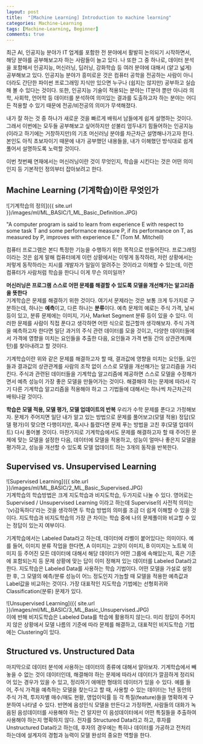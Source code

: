 ```yaml
---
layout: post
title:  "[Machine Learning] Introduction to machine learning"
categories: Machine-Learning
tags: [Machine-Learning, Beginner]
comments: true
---
```



최근 AI, 인공지능 분야가 IT 업계를 포함한 전 분야에서 활발히 논의되기 시작하면서, 해당 분야를 공부해보고자 하는 사람들이 늘고 있다. 나 또한 그 중 하나로, 데이터 분석을 포함해서 인공지능, 머신러닝, 딥러닝, 강화학습 등 여러 분야에 대해서 (얕고 넓게) 공부해보고 있다. 인공지능 분야가 흥미로운 것은 컴퓨터 공학을 전공하는 사람이 아니더라도 간단한 파이썬 프로그래밍 지식만 있으면 누구나 (쉽지는 않지만) 공부하고 실습해 볼 수 있다는 것이다. 또한, 인공지능 기술이 적용되는 분야는 IT분야 뿐만 아니라 의학, 사회학, 언어학 등 데이터를 분석하여 의미있는 결과를 도출하고자 하는 분야는 어디든 적용할 수 있기 때문에 전공/비전공의 의미가 무색해졌다.  

내가 잘 하는 것 중 하나가 새로운 것을 빠르게 배워서 남들에게 쉽게 설명하는 것이다. 그래서 이번에는 모두들 공부해보고 싶어하지만 섣불리 엄두내기 힘들어하는 인공지능(이라고 하기에는 거창하지만)의 기초 머신러닝 분야를 차근차근 설명해나가고자 한다. 본인도 아직 초보자이기 때문에 내가 공부했던 내용들을, 내가 이해했던 방식대로 쉽게 풀어서 설명하도록 노력할 것이다.  

이번 첫번째 연재에서는 머신러닝이란 것이 무엇인지, 학습을 시킨다는 것은 어떤 의미인지 등 기본적인 정의부터 잡아보려고 한다.

## Machine Learning (기계학습)이란 무엇인가
![기계학습의 정의]({{ site.url }}/images/ml/ML_BASIC/1_ML_Basic_Definition.JPG)  

"A computer program is said to learn from experience E with respect to some task T and some performance measure P, if its performance on T, as measured by P, improves with experience E." (Tom M. Mitchell)  

컴퓨터 프로그램은 본디 특정한 기능을 수행하기 위한 목적으로 만들어진다. 프로그래밍이라는 것은 쉽게 말해 컴퓨터에게 이런 상황에서는 이렇게 동작하라, 저런 상황에서는 저렇게 동작하라는 지시를 개발자가 일일이 알려주는 것이라고 이해할 수 있는데, 이런 컴퓨터가 사람처럼 학습을 한다니 이게 무슨 의미일까?  

**머신러닝은 프로그램 스스로 어떤 문제를 해결할 수 있도록 모델을 개선해가는 알고리즘을 뜻한다**  
기계학습은 문제를 해결하기 위한 것이다. 여기서 문제라는 것은 보통 크게 두가지로 구분하는데, 하나는 **예측**이고, 다른 하나는 **분류**이다. 예측 문제의 예로는 주식 가격, 날씨 등이 있고, 분류 문제에는 이미지, 기사, Market Segment 분류 등이 있을 수 있다. 이러한 문제를 사람이 직접 푼다고 생각하면 어떤 식으로 접근할까 생각해보자. 주식 가격을 예측하고자 한다면 일단 과거의 주식 관련 데이터를 모을 것이고, 다양한 데이터들에서 가격에 영향을 미치는 요인들을 추출한 다음, 요인들과 가격 변동 간의 상관관계(패턴)를 찾아내려고 할 것이다.  

기계학습이란 위와 같은 문제를 해결하고자 할 때, 결과값에 영향을 미치는 요인들, 요인들과 결과값의 상관관계를 사람의 조작 없이 스스로 모델을 개선해가는 알고리즘을 가리킨다. 주식과 관련된 데이터들을 기계학습 알고리즘에 제공하면 스스로 모델을 수정해가면서 예측 성능이 가장 좋은 모델을 만들어가는 것이다. 해결해야 하는 문제에 따라서 각기 다른 기계학습 알고리즘을 적용해야 하고 그 기법들에 대해서는 하나씩 차근차근히 배워나갈 것이다. 

**학습은 모델 적용, 모델 평가, 모델 업데이트의 반복**
우리가 수학 문제를 푼다고 가정해보자. 문제가 주어지면 일단 내가 알고 있는 방법으로 문제를 풀어보고(모델 적용) 정답(모델 평가)이 맞으면 다행이지만, 혹시나 틀렸다면 문제 푸는 방법을 고친 후(모델 업데이트) 다시 풀어볼 것이다. 마찬가지로 기계학습에서도 문제를 해결하고자 할 때 주어진 문제에 맞는 모델을 설정한 다음, 데이터에 모델을 적용하고, 성능이 얼마나 좋은지 모델을 평가하고, 성능을 개선할 수 있도록 모델 업데이트 하는 3개의 동작을 반복한다.  


## Supervised vs. Unsupervised Learning
![Supervised Learning]({{ site.url }}/images/ml/ML_BASIC/2_ML_Basic_Supervised.JPG)  
기계학습의 학습방법은 크게 지도학습과 비지도학습, 두가지로 나눌 수 있다. 영어로는 Supervised / Unsupervised Learning 이라고 하는데 Supervise의 사전적 의미는 '(v)감독하다'라는 것을 생각하면 두 학습 방법의 의미를 조금 더 쉽게 이해할 수 있을 것이다. 지도학습과 비지도학습의 가장 큰 차이는 학습 중에 나의 문제풀이와 비교할 수 있는 정답이 있는지 여부이다.  

기계학습에서는 Labeled Data라고 하는데, 데이터에 라벨이 붙어있다는 의미이다. 예를 들어, 이미지 분류 작업을 한다면, A 이미지는 고양이 이미지, B 이미지는 노트북 이미지 등 주어진 모든 데이터에 대해서 해당 데이터가 어떤 그룹에 속해있는지, 혹은 기준에 포함되는지 등 문제 상황에 맞는 답이 이미 정해져 있는 데이터를 Labeled Data라고 한다. 지도학습은 Labeled Data를 사용하는 학습 기법이다. 어떤 모델을 가설로 설정한 후, 그 모델의 예측/분류 성능이 어느 정도인지 가늠할 때 모델을 적용한 예측값과 Label값을 비교하는 것이다. 가장 대표적인 지도학습 기법에는 선형회귀와 Classification(분류) 문제가 있다.

![Unsupervised Learning]({{ site.url }}/images/ml/ML_BASIC/3_ML_Basic_Unsupervised.JPG)  
이에 반해 비지도학습은 Labeled Data를 학습에 활용하지 않는다. 미리 정답이 주어지지 않은 상황에서 모델 나름의 기준에 따라 문제를 해결하고, 대표적인 비지도학습 기법에는 Clustering이 있다.  


## Structured vs. Unstructured Data
마지막으로 데이터 분석에 사용하는 데이터의 종류에 대해서 알아보자. 기계학습에서 빼놓을 수 없는 것이 데이터인데, 해결해야 하는 문제에 따라서 데이터가 깔끔하게 정리되어 있는 경우가 있을 수 있고, 정리하기 애매한 형태의 데이터가 있을 수 있다. 예를 들어, 주식 가격을 예측하는 모델을 찾는다고 할 때, 사용할 수 있는 데이터는 1년 동안의 주식 가격, 투자자별 매수/매도 현황, 영업이익률 등 각 특질(feature)들을 명확하게 구분하여 나타낼 수 있다. 반면에 음성인식 모델을 만든다고 가정하면, 사람들의 대화가 녹음된 음성데이터를 사용해야 하는 건 알지만 이 음성데이터에서 어떤 특질들을 추출하여 사용해야 하는지 명확하지 않다. 전자를 Structured Data라고 하고, 후자를 Unstructured Data라고 하는데, 후자의 경우에는 특히나 데이터를 가공하고 전처리 하는데에 설계자의 경험과 능력이 모델 완성의 중요한 역할을 한다.  